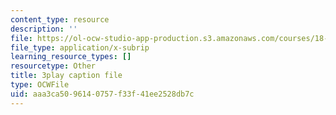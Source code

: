 ```yaml
---
content_type: resource
description: ''
file: https://ol-ocw-studio-app-production.s3.amazonaws.com/courses/18-03sc-differential-equations-fall-2011/aaa3ca5096140757f33f41ee2528db7c_vP-oRQqmeg4.srt
file_type: application/x-subrip
learning_resource_types: []
resourcetype: Other
title: 3play caption file
type: OCWFile
uid: aaa3ca50-9614-0757-f33f-41ee2528db7c
---
```

